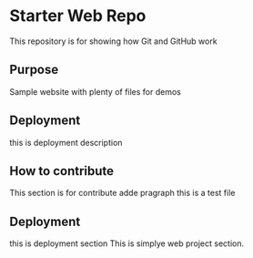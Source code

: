 # Starter Web Repo

This repository is for showing how Git and GitHub work

## Purpose

Sample website with plenty of files for demos


## Deployment
this is deployment description

## How to contribute
This section is for contribute
adde pragraph this is a test file

## Deployment
this is deployment section
This is simplye web project section.